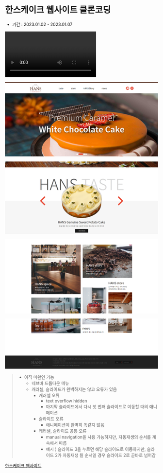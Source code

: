# 한스케이크 웹사이트 클론코딩

- 기간 : 2023.01.02 - 2023.01.07

<video src="../../../../Downloads/Animation1.mov"></video>

![image-20230108005710671](README.assets/image-20230108005710671.png)

![image-20230108005800174](README.assets/image-20230108005800174.png)

![image-20230108005841283](README.assets/image-20230108005841283.png)

![image-20230108005902437](README.assets/image-20230108005902437.png)

> - 아직 미완인 기능
>   - 네브바 드롭다운 메뉴
>   - 캐러셀, 슬라이드가 완벽하지는 않고 오류가 있음
>     - 캐러셀 오류
>       - text overflow hidden
>       - 마지막 슬라이드에서 다시 첫 번째 슬라이드로 이동할 때의 애니메이션
>     - 슬라이드 오류
>       - 애니메이션이 완벽히 똑같지 않음
>     - 캐러셀, 슬라이드 공통 오류
>       - manual navigation을 사용 가능하지만, 자동재생의 순서를 계속해서 따름
>       - 예시 ) 슬라이드 3을 누르면 해당 슬라이드로 이동하지만, 슬라이드 2가 자동재생 될 순서일 경우 슬라이드 2로 곧바로 넘어감



[한스케이크 웹사이트](http://www.hanscake.co.kr/)
